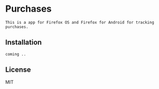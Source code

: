 
# Purchases

    This is a app for Firefox OS and Firefox for Android for tracking purchases.

## Installation

    coming ..

## License

  MIT
